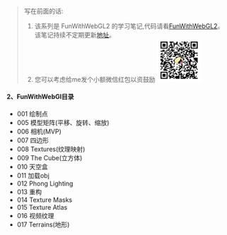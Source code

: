 > 写在前面的话:
> 1. 该系列是 FunWithWebGL2 的学习笔记,代码请看[FunWithWebGL2](https://github.com/sketchpunk/FunWithWebGL2)。该笔记持续不定期更新[地址](https://github.com/dslming/dslming.github.com/tree/master/LearningWebGl)。
> 2. 您可以考虑给me发个小额微信红包以资鼓励
>    <img src="./wx.png" width="100">

#### 2、FunWithWebGl目录
- 001 绘制点
- 005 模型矩阵(平移、旋转、缩放)
- 006 相机(MVP)
- 007 四边形
- 008 Textures(纹理映射)
- 009 The Cube(立方体)
- 010 天空盒
- 011 加载obj
- 012 Phong Lighting
- 013 重构
- 014 Texture Masks
- 015 Texture Atlas
- 016 视频纹理
- 017 Terrains(地形)
